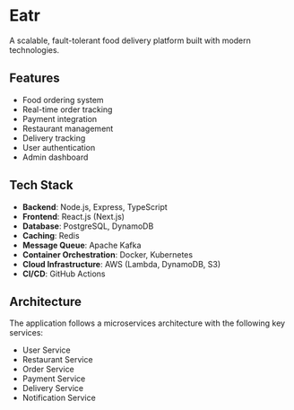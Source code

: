 # Eatr

A scalable, fault-tolerant food delivery platform built with modern technologies.

## Features

- Food ordering system
- Real-time order tracking
- Payment integration
- Restaurant management
- Delivery tracking
- User authentication
- Admin dashboard

## Tech Stack

- **Backend**: Node.js, Express, TypeScript
- **Frontend**: React.js (Next.js)
- **Database**: PostgreSQL, DynamoDB
- **Caching**: Redis
- **Message Queue**: Apache Kafka
- **Container Orchestration**: Docker, Kubernetes
- **Cloud Infrastructure**: AWS (Lambda, DynamoDB, S3)
- **CI/CD**: GitHub Actions

## Architecture

The application follows a microservices architecture with the following key services:

- User Service
- Restaurant Service
- Order Service
- Payment Service
- Delivery Service
- Notification Service
